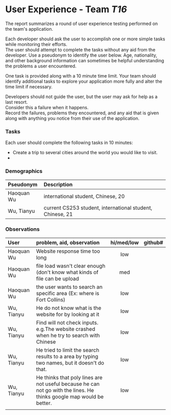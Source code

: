 # User Experience - Team *T16* 

The report summarizes a round of user experience testing performed on the team's application.

Each developer should ask the user to accomplish one or more simple tasks while monitoring their efforts.  
The user should attempt to complete the tasks without any aid from the developer.
Use a pseudonym to identify the user below. 
Age, nationality, and other background information can sometimes be helpful understanding the problems a user encountered.

One task is provided along with a 10 minute time limit.
Your team should identify additional tasks to explore your application more fully and alter the time limit if necessary.

Developers should not guide the user, but the user may ask for help as a last resort.  
Consider this a failure when it happens.  
Record the failures, problems they encountered, and any aid that is given along with anything you notice from their use of the application.
 
### Tasks

Each user should complete the following tasks in 10 minutes:

* Create a trip to several cities around the world you would like to visit.
*  

### Demographics

| Pseudonym | Description |
| :--- | :--- |
| Haoquan Wu | international student, Chinese, 20 |
| Wu, Tianyu | current CS253 student, international student, Chinese, 21 |


### Observations

| User | problem, aid, observation | hi/med/low | github#  |
| :--- | :--- | :---: | :---: | 
| Haoquan Wu| Website response time too long|low| | 
| Haoquan Wu| file load wasn't clear enough (don't know what kinds of file can be upload|med| |
| Haoquan Wu| the user wants to search an specific area (Ex: where is Fort Collins)|low| | 
| Wu, Tianyu | He do not know what is the website for by looking at it |low| | 
| Wu, Tianyu | Find will not check inputs. e.g.The website crashed when he try to search with Chinese |low| | 
| Wu, Tianyu | He tried to limit the search results to a area by typing two names, but it doesn't do that. |low| | 
| Wu, Tianyu | He thinks that poly lines are not useful because he can not go with the lines. He thinks google map would be better. |low| | 
| | | | 
